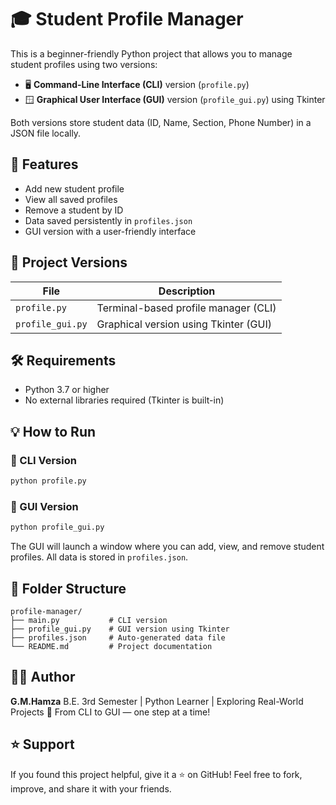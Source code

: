 # 🎓 Student Profile Manager

This is a beginner-friendly Python project that allows you to manage student profiles using two versions:

* 🖥️ **Command-Line Interface (CLI)** version (`profile.py`)
* 🪟 **Graphical User Interface (GUI)** version (`profile_gui.py`) using Tkinter

Both versions store student data (ID, Name, Section, Phone Number) in a JSON file locally.

## 🚀 Features

* Add new student profile
* View all saved profiles
* Remove a student by ID
* Data saved persistently in `profiles.json`
* GUI version with a user-friendly interface

## 🧾 Project Versions

| File             | Description                           |
| ---------------- | ------------------------------------- |
| `profile.py`        | Terminal-based profile manager (CLI)  |
| `profile_gui.py` | Graphical version using Tkinter (GUI) |

## 🛠️ Requirements

* Python 3.7 or higher
* No external libraries required (Tkinter is built-in)

## 💡 How to Run

### 🔹 CLI Version

```bash
python profile.py
```

### 🔹 GUI Version

```bash
python profile_gui.py
```

The GUI will launch a window where you can add, view, and remove student profiles. All data is stored in `profiles.json`.

## 📁 Folder Structure

```
profile-manager/
├── main.py           # CLI version
├── profile_gui.py    # GUI version using Tkinter
├── profiles.json     # Auto-generated data file
└── README.md         # Project documentation
```

## 🧑‍💻 Author

**G.M.Hamza**
B.E. 3rd Semester | Python Learner | Exploring Real-World Projects
💬 From CLI to GUI — one step at a time!

## ⭐ Support

If you found this project helpful, give it a ⭐ on GitHub!
Feel free to fork, improve, and share it with your friends.
